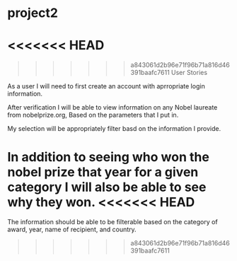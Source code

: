 # project2


<<<<<<< HEAD
=======

>>>>>>> a843061d2b96e71f96b71a816d46391baafc7611
User Stories

As a user I will need to first create an account with aprropriate login information.

After verification I will be able to view information on any Nobel laureate
from nobelprize.org, Based on the parameters that I put in.

My selection will be appropriately filter basd on the information I provide.

In addition to seeing who won the nobel prize that year for a given category I will
also be able to see why they won.
<<<<<<< HEAD
=======

The information should be able to be filterable based on the category of award, year, name of recipient, and country.
>>>>>>> a843061d2b96e71f96b71a816d46391baafc7611
